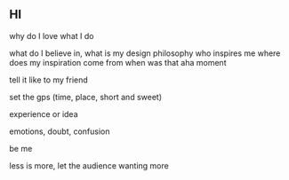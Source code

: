 ## HI
why do I love what I do

what do I believe in, what is my design philosophy
who inspires me 
where does my inspiration come from
when was that aha moment


tell it like to my friend

set the gps (time, place, short and sweet)

experience or idea

emotions, doubt, confusion

be me 

less is more, let the audience wanting more
